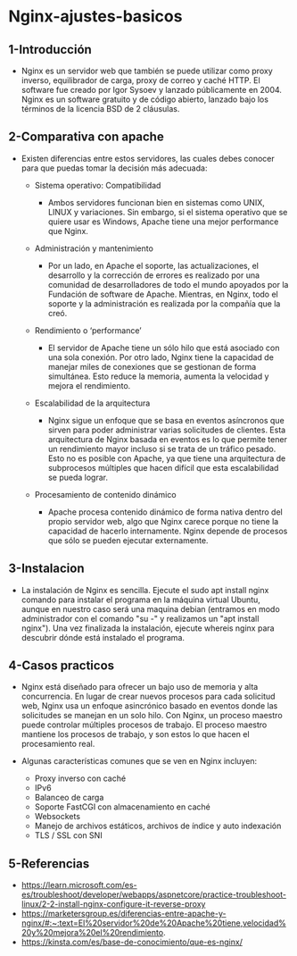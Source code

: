 # Nginx-ajustes-basicos
## 1-Introducción
- Nginx es un servidor web que también se puede utilizar como proxy inverso, equilibrador de carga, proxy de correo y caché HTTP. El software fue creado por Igor Sysoev y lanzado públicamente en 2004. Nginx es un software gratuito y de código abierto, lanzado bajo los términos de la licencia BSD de 2 cláusulas.
## 2-Comparativa con apache
- Existen diferencias entre estos servidores, las cuales debes conocer para que puedas tomar la decisión más adecuada:
    
    - Sistema operativo: Compatibilidad
        - Ambos servidores funcionan bien en sistemas como UNIX, LINUX y variaciones. Sin embargo, si el sistema operativo que se quiere usar es Windows, Apache tiene           una mejor performance que Nginx. 
    
    - Administración y mantenimiento
        - Por un lado, en Apache el soporte, las actualizaciones, el desarrollo y la corrección de errores es realizado por una comunidad de desarrolladores de todo el           mundo apoyados por la Fundación de software de Apache. Mientras, en Nginx, todo el soporte y la administración es realizada por la compañía que la creó. 
    
    - Rendimiento o ‘performance’
        - El servidor de Apache tiene un sólo hilo que está asociado con una sola conexión. Por otro lado, Nginx tiene la capacidad de manejar miles de conexiones que           se gestionan de forma simultánea. Esto reduce la memoria, aumenta la velocidad y mejora el rendimiento.
    
    - Escalabilidad de la arquitectura 
        - Nginx sigue un enfoque que se basa en eventos asíncronos que sirven para poder administrar varias solicitudes de clientes. Esta arquitectura de Nginx basada           en eventos es lo que permite tener un rendimiento mayor incluso si se trata de un tráfico pesado. Esto no es posible con Apache, ya que tiene una                       arquitectura de subprocesos múltiples que hacen difícil que esta escalabilidad se pueda lograr. 
    
    - Procesamiento de contenido dinámico
        - Apache procesa contenido dinámico de forma nativa dentro del propio servidor web, algo que Nginx carece porque no tiene la capacidad de hacerlo internamente.           Nginx depende de procesos que sólo se pueden ejecutar externamente.
## 3-Instalacion
- La instalación de Nginx es sencilla. Ejecute el sudo apt install nginx comando para instalar el programa en la máquina virtual Ubuntu, aunque en nuestro caso será una maquina debian (entramos en modo administrador con el comando "su -" y realizamos un "apt install nginx"). Una vez finalizada la instalación, ejecute whereis nginx para descubrir dónde está instalado el programa.
## 4-Casos practicos
- Nginx está diseñado para ofrecer un bajo uso de memoria y alta concurrencia. En lugar de crear nuevos procesos para cada solicitud web, Nginx usa un enfoque asincrónico basado en eventos donde las solicitudes se manejan en un solo hilo. Con Nginx, un proceso maestro puede controlar múltiples procesos de trabajo. El proceso maestro mantiene los procesos de trabajo, y son estos lo que hacen el procesamiento real.

- Algunas características comunes que se ven en Nginx incluyen:

    - Proxy inverso con caché
    - IPv6
    - Balanceo de carga
    - Soporte FastCGI con almacenamiento en caché
    - Websockets
    - Manejo de archivos estáticos, archivos de índice y auto indexación
    - TLS / SSL con SNI
## 5-Referencias
- https://learn.microsoft.com/es-es/troubleshoot/developer/webapps/aspnetcore/practice-troubleshoot-linux/2-2-install-nginx-configure-it-reverse-proxy
- https://marketersgroup.es/diferencias-entre-apache-y-nginx/#:~:text=El%20servidor%20de%20Apache%20tiene,velocidad%20y%20mejora%20el%20rendimiento.
- https://kinsta.com/es/base-de-conocimiento/que-es-nginx/
